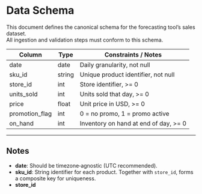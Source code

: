 # Data Schema

This document defines the canonical schema for the forecasting tool’s sales dataset.  
All ingestion and validation steps must conform to this schema.

| Column         | Type    | Constraints / Notes                          |
|----------------|---------|----------------------------------------------|
| date           | date    | Daily granularity, not null                  |
| sku_id         | string  | Unique product identifier, not null          |
| store_id       | int     | Store identifier, >= 0                       |
| units_sold     | int     | Units sold that day, >= 0                    |
| price          | float   | Unit price in USD, >= 0                      |
| promotion_flag | int     | 0 = no promo, 1 = promo active               |
| on_hand        | int     | Inventory on hand at end of day, >= 0        |

---

## Notes

- **date**: Should be timezone‑agnostic (UTC recommended).  
- **sku_id**: String identifier for each product. Together with `store_id`, forms a composite key for uniqueness.  
- **store_id**